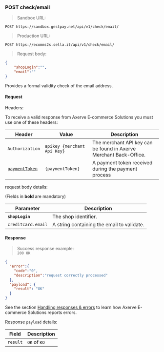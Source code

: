 ### POST check/email


> Sandbox URL:

```
POST https://sandbox.gestpay.net/api/v1/check/email/
```


> Production URL: 

```
POST https://ecomms2s.sella.it/api/v1/check/email/
```

> Request body: 

```json
{
    "shopLogin":"",
    "email":""
}
```

Provides a formal validity check of the email address.

#### Request 

Headers: 

To receive a valid response from Axerve E-commerce Solutions you must use one of these headers: 

| Header          | Value                         | Description                                                        |
| --------------- | ----------------------------- | ------------------------------------------------------------------ |
| `Authorization` | `apikey {merchant Api Key}` | The merchant API key can be found in Axerve Merchant Back-Office. |
| [`paymentToken`](#payment-token) | `{paymentToken}` | A payment token received during the payment process |


request body details: 

(Fields in **bold** are mandatory)

| Parameter | Description | 
| --------- | ----------- | 
| **`shopLogin`** | The shop identifier. | 
| `creditcard.email` | A string containing the email to validate.

#### Response 

> Success response example:<br>
> `200 OK`

```json
{
  "error":{  
    "code":"0",
    "description":"request correctly processed"
  },
  "payload": {
    "result": "OK"
  }
}
```

See the section [Handling responses & errors](#handling-responses-amp-errors) to learn how Axerve E-commerce Solutions reports errors.

Response `payload` details:


| Field          | Description 
| -------------- | -----------
| `result`   | `OK` of `KO`
